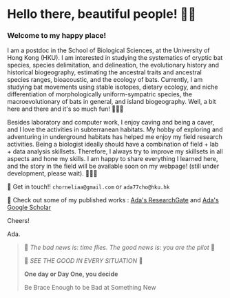 # Hello there, beautiful people! 👊😏

### Welcome to my happy place!


I am a postdoc in the School of Biological Sciences, at the University of Hong Kong (HKU). I am interested in studying the systematics of cryptic bat species, species delimitation, and delineation, the evolutionary history and historical biogeography, estimating the ancestral traits and ancestral species ranges, bioacoustic, and the ecology of bats. Currently, I am studying bat movements using stable isotopes, dietary ecology, and niche differentiation of morphologically uniform-sympatric species, the macroevolutionary of bats in general, and island biogeography. Well, a bit here and there and it's so much fun! 🦇🦇🦇


Besides laboratory and computer work, I enjoy caving and being a caver, and I love the activities in subterranean habitats. My hobby of exploring and adventuring in underground habitats has helped me enjoy my field research activities. Being a biologist ideally should have a combination of field + lab + data analysis skillsets. Therefore, I always try to improve my skillsets in all aspects and hone my skills. I am happy to share everything I learned here, and the story in the field will be available soon on my webpage! (still under development, please wait). 🦇🦇🦇


📧 Get in touch!! `chorneliaa@gmail.com` or `ada77cho@hku.hk`

📑 Check out some of my published works : [Ada's ResearchGate](https://www.researchgate.net/profile/Ada-Chornelia) and [Ada's Google Scholar](https://scholar.google.com.hk/citations?hl=en&user=DRDqstQAAAAJ)


Cheers! 


Ada.


> 🐸 *The bad news is: time flies. The good news is: you are the pilot* 🐸
> 
> 
> 🐸 *SEE THE GOOD IN EVERY SITUATION* 🐸
>
> 
> **One day or Day One, you decide**
>
> 
> Be Brace Enough to be Bad at Something New



